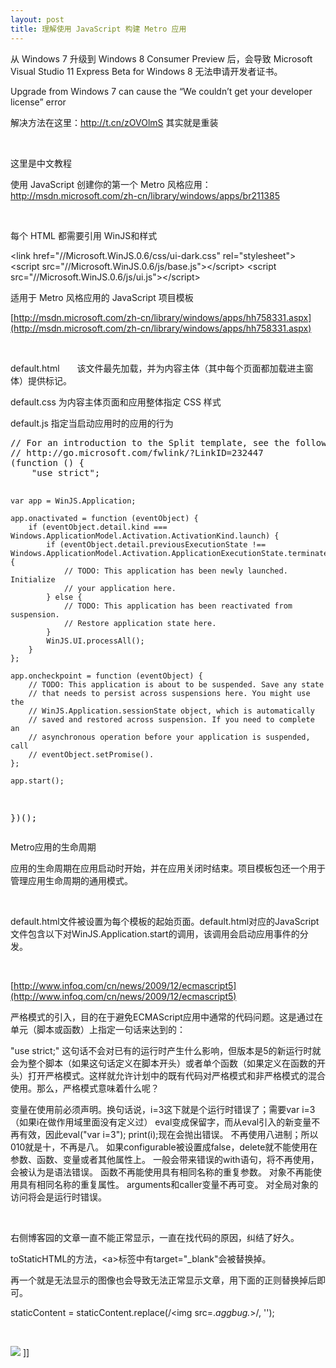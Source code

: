 ```yaml
---
layout: post
title: 理解使用 JavaScript 构建 Metro 应用
---
```

从 Windows 7 升级到 Windows 8&nbsp;Consumer Preview 后，会导致&nbsp;Microsoft Visual Studio 11 Express Beta for Windows 8 无法申请开发者证书。

Upgrade from Windows 7 can cause the “We couldn’t get your developer license” error&nbsp;

解决方法在这里：http://t.cn/zOVOlmS 其实就是重装

&nbsp;

这里是中文教程

使用 JavaScript 创建你的第一个 Metro 风格应用：http://msdn.microsoft.com/zh-cn/library/windows/apps/br211385

&nbsp;

每个 HTML 都需要引用 WinJS和样式

&lt;link href="//Microsoft.WinJS.0.6/css/ui-dark.css" rel="stylesheet"&gt;
 &lt;script src="//Microsoft.WinJS.0.6/js/base.js"&gt;&lt;/script&gt;
 &lt;script src="//Microsoft.WinJS.0.6/js/ui.js"&gt;&lt;/script&gt;

适用于 Metro 风格应用的 JavaScript 项目模板

[http://msdn.microsoft.com/zh-cn/library/windows/apps/hh758331.aspx](http://msdn.microsoft.com/zh-cn/library/windows/apps/hh758331.aspx)

&nbsp;

default.html　　该文件最先加载，并为内容主体（其中每个页面都加载进主窗体）提供标记。

default.css 为内容主体页面和应用整体指定 CSS 样式

default.js 指定当启动应用时的应用的行为

<div class="cnblogs_Highlighter">
<pre class="brush:javascript;gutter:true;">// For an introduction to the Split template, see the following documentation:
// http://go.microsoft.com/fwlink/?LinkID=232447
(function () {
    "use strict";

    var app = WinJS.Application;

    app.onactivated = function (eventObject) {
        if (eventObject.detail.kind === Windows.ApplicationModel.Activation.ActivationKind.launch) {
            if (eventObject.detail.previousExecutionState !== Windows.ApplicationModel.Activation.ApplicationExecutionState.terminated) {
                // TODO: This application has been newly launched. Initialize 
                // your application here.
            } else {
                // TODO: This application has been reactivated from suspension. 
                // Restore application state here.
            }
            WinJS.UI.processAll();
        }
    };

    app.oncheckpoint = function (eventObject) {
        // TODO: This application is about to be suspended. Save any state
        // that needs to persist across suspensions here. You might use the 
        // WinJS.Application.sessionState object, which is automatically
        // saved and restored across suspension. If you need to complete an
        // asynchronous operation before your application is suspended, call
        // eventObject.setPromise(). 
    };

    app.start();
})();
</pre>
</div>

Metro应用的生命周期

应用的生命周期在应用启动时开始，并在应用关闭时结束。项目模板包还一个用于管理应用生命周期的通用模式。

&nbsp;

default.html文件被设置为每个模板的起始页面。default.html对应的JavaScript文件包含以下对WinJS.Application.start的调用，该调用会启动应用事件的分发。

&nbsp;

[http://www.infoq.com/cn/news/2009/12/ecmascript5](http://www.infoq.com/cn/news/2009/12/ecmascript5)

严格模式的引入，目的在于避免ECMAScript应用中通常的代码问题。这是通过在单元（脚本或函数）上指定一句话来达到的：

"use strict;"
这句话不会对已有的运行时产生什么影响，但版本是5的新运行时就会为整个脚本（如果这句话定义在脚本开头）或者单个函数（如果定义在函数的开头）打开严格模式。这样就允许计划中的既有代码对严格模式和非严格模式的混合使用。那么，严格模式意味着什么呢？

变量在使用前必须声明。换句话说，i=3这下就是个运行时错误了；需要var i=3（如果i在做作用域里面没有定义过）
eval变成保留字，而从eval引入的新变量不再有效，因此eval("var i=3"); print(i);现在会抛出错误。
不再使用八进制；所以010就是十，不再是八。
如果configurable被设置成false，delete就不能使用在参数、函数、变量或者其他属性上。
一般会带来错误的with语句，将不再使用，会被认为是语法错误。
函数不再能使用具有相同名称的重复参数。
对象不再能使用具有相同名称的重复属性。
arguments和caller变量不再可变。
对全局对象的访问将会是运行时错误。

&nbsp;

右侧博客园的文章一直不能正常显示，一直在找代码的原因，纠结了好久。

toStaticHTML的方法，&lt;a&gt;标签中有target="_blank"会被替换掉。

再一个就是无法显示的图像也会导致无法正常显示文章，用下面的正则替换掉后即可。

staticContent = staticContent.replace(/&lt;img src=.*aggbug.*&gt;/, '');&nbsp;

&nbsp;

![](http://pic002.cnblogs.com/images/2012/18938/2012031200191574.png)
]]